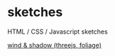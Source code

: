 # sketches

HTML / CSS / Javascript sketches

[wind & shadow (threejs, foliage)](https://jniac.github.io/sketches/threejs/wind/)

